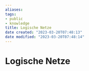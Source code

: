 ```yaml
---
aliases: 
tags: 
- public
- knowledge
title: Logische Netze
date created: "2023-03-20T07:48:13"
date modified: "2023-03-20T07:48:14"
---
```


# Logische Netze
